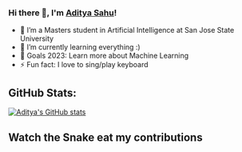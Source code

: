 ### Hi there 👋, I'm <a href="https://www.linkedin.com/in/adityasahuvns/" target="_blank">Aditya Sahu</a>!



- 🔭 I’m a Masters student in Artificial Intelligence at San Jose State University
- 🌱 I’m currently learning everything :)
- 🥅  Goals 2023: Learn more about Machine Learning
- ⚡ Fun fact: I love to sing/play keyboard 


## GitHub Stats:


[![Aditya's GitHub stats](https://github-readme-stats.vercel.app/api?username=adityasahugit)](https://github.com/anuraghazra/github-readme-stats)


## Watch the Snake eat my contributions

